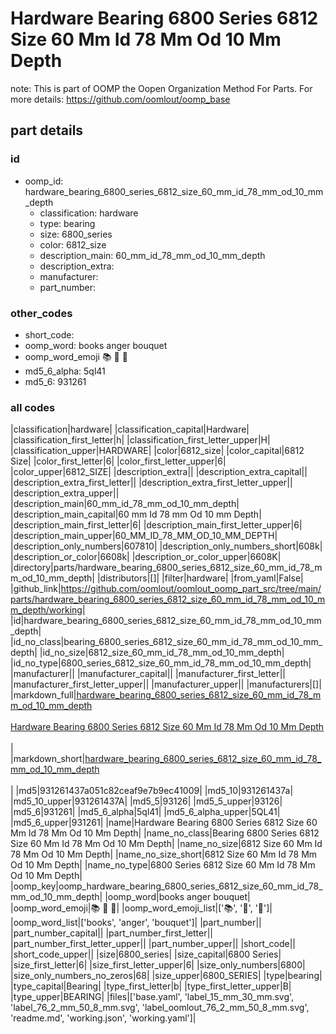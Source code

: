 # Hardware Bearing 6800 Series 6812 Size 60 Mm Id 78 Mm Od 10 Mm Depth  

note: This is part of OOMP the Oopen Organization Method For Parts. For more details: https://github.com/oomlout/oomp_base

##  part details





### id
* oomp_id: hardware_bearing_6800_series_6812_size_60_mm_id_78_mm_od_10_mm_depth
  * classification: hardware
  * type: bearing
  * size: 6800_series
  * color: 6812_size
  * description_main: 60_mm_id_78_mm_od_10_mm_depth
  * description_extra: 
  * manufacturer: 
  * part_number: 

### other_codes
* short_code: 
* oomp_word: books anger bouquet
* oomp_word_emoji :books: :anger: :bouquet:
* md5_6_alpha: 5ql41
* md5_6: 931261

### all codes 
|classification|hardware|
|classification_capital|Hardware|
|classification_first_letter|h|
|classification_first_letter_upper|H|
|classification_upper|HARDWARE|
|color|6812_size|
|color_capital|6812 Size|
|color_first_letter|6|
|color_first_letter_upper|6|
|color_upper|6812_SIZE|
|description_extra||
|description_extra_capital||
|description_extra_first_letter||
|description_extra_first_letter_upper||
|description_extra_upper||
|description_main|60_mm_id_78_mm_od_10_mm_depth|
|description_main_capital|60 mm Id 78 mm Od 10 mm Depth|
|description_main_first_letter|6|
|description_main_first_letter_upper|6|
|description_main_upper|60_MM_ID_78_MM_OD_10_MM_DEPTH|
|description_only_numbers|607810|
|description_only_numbers_short|608k|
|description_or_color|6608k|
|description_or_color_upper|6608K|
|directory|parts/hardware_bearing_6800_series_6812_size_60_mm_id_78_mm_od_10_mm_depth|
|distributors|[]|
|filter|hardware|
|from_yaml|False|
|github_link|https://github.com/oomlout/oomlout_oomp_part_src/tree/main/parts/hardware_bearing_6800_series_6812_size_60_mm_id_78_mm_od_10_mm_depth/working|
|id|hardware_bearing_6800_series_6812_size_60_mm_id_78_mm_od_10_mm_depth|
|id_no_class|bearing_6800_series_6812_size_60_mm_id_78_mm_od_10_mm_depth|
|id_no_size|6812_size_60_mm_id_78_mm_od_10_mm_depth|
|id_no_type|6800_series_6812_size_60_mm_id_78_mm_od_10_mm_depth|
|manufacturer||
|manufacturer_capital||
|manufacturer_first_letter||
|manufacturer_first_letter_upper||
|manufacturer_upper||
|manufacturers|[]|
|markdown_full|[hardware_bearing_6800_series_6812_size_60_mm_id_78_mm_od_10_mm_depth](https://github.com/oomlout/oomlout_oomp_part_src/tree/main/parts/hardware_bearing_6800_series_6812_size_60_mm_id_78_mm_od_10_mm_depth/working)<br>[](https://github.com/oomlout/oomlout_oomp_part_src/tree/main/parts/hardware_bearing_6800_series_6812_size_60_mm_id_78_mm_od_10_mm_depth/working)<br>[Hardware Bearing 6800 Series 6812 Size 60 Mm Id 78 Mm Od 10 Mm Depth](https://github.com/oomlout/oomlout_oomp_part_src/tree/main/parts/hardware_bearing_6800_series_6812_size_60_mm_id_78_mm_od_10_mm_depth/working)<br><br>|
|markdown_short|[hardware_bearing_6800_series_6812_size_60_mm_id_78_mm_od_10_mm_depth](https://github.com/oomlout/oomlout_oomp_part_src/tree/main/parts/hardware_bearing_6800_series_6812_size_60_mm_id_78_mm_od_10_mm_depth/working)<br><br>|
|md5|931261437a051c82ceaf9e7b9ec41009|
|md5_10|931261437a|
|md5_10_upper|931261437A|
|md5_5|93126|
|md5_5_upper|93126|
|md5_6|931261|
|md5_6_alpha|5ql41|
|md5_6_alpha_upper|5QL41|
|md5_6_upper|931261|
|name|Hardware Bearing 6800 Series 6812 Size 60 Mm Id 78 Mm Od 10 Mm Depth|
|name_no_class|Bearing 6800 Series 6812 Size 60 Mm Id 78 Mm Od 10 Mm Depth|
|name_no_size|6812 Size 60 Mm Id 78 Mm Od 10 Mm Depth|
|name_no_size_short|6812 Size 60 Mm Id 78 Mm Od 10 Mm Depth|
|name_no_type|6800 Series 6812 Size 60 Mm Id 78 Mm Od 10 Mm Depth|
|oomp_key|oomp_hardware_bearing_6800_series_6812_size_60_mm_id_78_mm_od_10_mm_depth|
|oomp_word|books anger bouquet|
|oomp_word_emoji|:books: :anger: :bouquet:|
|oomp_word_emoji_list|[':books:', ':anger:', ':bouquet:']|
|oomp_word_list|['books', 'anger', 'bouquet']|
|part_number||
|part_number_capital||
|part_number_first_letter||
|part_number_first_letter_upper||
|part_number_upper||
|short_code||
|short_code_upper||
|size|6800_series|
|size_capital|6800 Series|
|size_first_letter|6|
|size_first_letter_upper|6|
|size_only_numbers|6800|
|size_only_numbers_no_zeros|68|
|size_upper|6800_SERIES|
|type|bearing|
|type_capital|Bearing|
|type_first_letter|b|
|type_first_letter_upper|B|
|type_upper|BEARING|
|files|['base.yaml', 'label_15_mm_30_mm.svg', 'label_76_2_mm_50_8_mm.svg', 'label_oomlout_76_2_mm_50_8_mm.svg', 'readme.md', 'working.json', 'working.yaml']|
